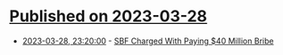 # [Published on 2023-03-28](index.md)

* [2023-03-28, 23:20:00](https://yro.slashdot.org/story/23/03/28/2139229/sbf-charged-with-paying-40-million-bribe?utm_source=rss1.0mainlinkanon&utm_medium=feed) - [SBF Charged With Paying $40 Million Bribe](https://yro.slashdot.org/story/23/03/28/2139229/sbf-charged-with-paying-40-million-bribe?utm_source=rss1.0mainlinkanon&utm_medium=feed)
